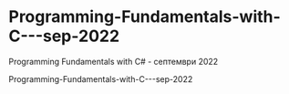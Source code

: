 # Programming-Fundamentals-with-C---sep-2022
Programming Fundamentals with C# - септември 2022

Programming-Fundamentals-with-C---sep-2022